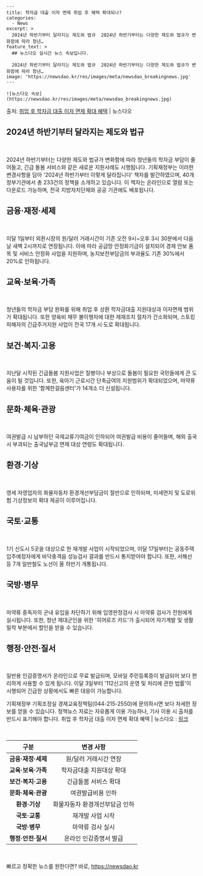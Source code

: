     ---
    title: 학자금 대출 이자 면제 취업 후 혜택 확대되나?
    categories:
      - News
    excerpt: >
      2024년 하반기부터 달라지는 제도와 법규  2024년 하반기부터는 다양한 제도와 법규가 변화함에 따라 청년…
    feature_text: >
      ## 뉴스다오 실시간 뉴스 속보입니다.
    
      2024년 하반기부터 달라지는 제도와 법규  2024년 하반기부터는 다양한 제도와 법규가 변화함에 따라 청년…
    image: 'https://newsdao.kr/res/images/meta/newsdao_breakingnews.jpg'
    ---
    
    ![뉴스다오 속보](https://newsdao.kr/res/images/meta/newsdao_breakingnews.jpg)

<p>출처: <a href="https://newsdao.kr/4526" rel="dofollow">취업 후 학자금 대출 이자 면제 확대 혜택</a> | 뉴스다오</p>

<h2 data-ke-size="size26"><b>2024년 하반기부터 달라지는 제도와 법규</b></h2>
<p data-ke-size="size16">&nbsp;</p>

2024년 하반기부터는 다양한 제도와 법규가 변화함에 따라 청년들의 학자금 부담이 줄어들고, 긴급 돌봄 서비스와 같은 새로운 지원사례도 시행됩니다. 기획재정부는 이러한 변경사항을 담아 '2024년 하반기부터 이렇게 달라집니다' 책자를 발간하였으며, 40개 정부기관에서 총 233건의 정책을 소개하고 있습니다. 이 책자는 온라인으로 열람 또는 다운로드 가능하며, 전국 지방자치단체와 공공 기관에도 배포됩니다.

<h2 data-ke-size="size24"><b>금융·재정·세제</b></h2>
<p data-ke-size="size16">&nbsp;</p>

이달 1일부터 외환시장의 원/달러 거래시간이 기존 오전 9시~오후 3시 30분에서 다음날 새벽 2시까지로 연장됩니다. 이에 따라 공급망 안정화기금이 설치되어 경제 안보 품목 및 서비스 안정화 사업을 지원하며, 농지보전부담금의 부과율도 기존 30%에서 20%로 인하됩니다.

<h2 data-ke-size="size24">교육·보육·가족</h2>
<p data-ke-size="size16">&nbsp;</p>

청년들의 학자금 부담 완화를 위해 취업 후 상환 학자금대출 지원대상과 이자면제 범위가 확대됩니다. 또한 양육비 채무 불이행자에 대한 제재조치 절차가 간소화되며, 스토킹 피해자의 긴급주거지원 사업이 전국 17개 시·도로 확대됩니다.

<h2 data-ke-size="size24">보건·복지·고용</h2>
<p data-ke-size="size16">&nbsp;</p>

지난달 시작된 긴급돌봄 지원사업은 질병이나 부상으로 돌봄이 필요한 국민들에게 큰 도움이 될 것입니다. 또한, 육아기 근로시간 단축급여의 지원범위가 확대되었으며, 마약류 사용자를 위한 '함께한걸음센터'가 14개소 더 신설됩니다.

<h2 data-ke-size="size24">문화·체육·관광</h2>
<p data-ke-size="size16">&nbsp;</p>

여권발급 시 납부하던 국제교류기여금이 인하되어 여권발급 비용이 줄어들며, 해외 출국 시 부과되는 출국납부금 면제 대상 연령도 확대됩니다.

<h2 data-ke-size="size24">환경·기상</h2>
<p data-ke-size="size16">&nbsp;</p>

영세 자영업자의 화물자동차 환경개선부담금이 절반으로 인하되며, 미세먼지 및 도로위험 기상정보의 확대 제공이 이루어집니다.

<h2 data-ke-size="size24">국토·교통</h2>
<p data-ke-size="size16">&nbsp;</p>

1기 신도시 5곳을 대상으로 한 재개발 사업이 시작되었으며, 이달 17일부터는 공동주택 입주예정자에게 바닥충격음 성능검사 결과를 반드시 통지받아야 합니다. 또한, 서해선 등 7개 일반철도 노선이 올 하반기 개통됩니다.

<h2 data-ke-size="size24">국방·병무</h2>
<p data-ke-size="size16">&nbsp;</p>

마약류 중독자의 군내 유입을 차단하기 위해 입영판정검사 시 마약류 검사가 전원에게 실시됩니다. 또한, 청년 제대군인을 위한 '히어로즈 카드'가 출시되어 자기계발 및 생활밀착 부분에서 할인을 받을 수 있습니다.

<h2 data-ke-size="size24">행정·안전·질서</h2>
<p data-ke-size="size16">&nbsp;</p>

일반용 인감증명서가 온라인으로 무료 발급되며, 모바일 주민등록증이 발급되어 보다 편리하게 사용할 수 있게 됩니다. 이달 3일부터 '112신고의 운영 및 처리에 관한 법률'이 시행되어 긴급한 상황에서도 빠른 대응이 가능합니다.

기획재정부 기획조정실 경제교육정책팀(044-215-2550)에 문의하시면 보다 자세한 정보를 얻을 수 있습니다. 정책뉴스 자료는 자유롭게 이용 가능하나, 기사 이용 시 출처를 반드시 표기해야 합니다. 취업 후 학자금 대출 이자 면제 확대 혜택 | 뉴스다오 : [링크](https://newsdao.kr/4526)

<p data-ke-size="size16">&nbsp;</p>

<table>
	<thead>
		<tr>
			<th style="text-align: center;">구분</th>
			<th style="text-align: center;">변경 사항</th>
		</tr>
	</thead>
	<tbody>
		<tr>
			<td style="text-align: center;"><b>금융·재정·세제</b></td>
			<td style="text-align: center;">원/달러 거래시간 연장</td>
		</tr>
		<tr>
			<td style="text-align: center;"><b>교육·보육·가족</b></td>
			<td style="text-align: center;">학자금대출 지원대상 확대</td>
		</tr>
		<tr>
			<td style="text-align: center;"><b>보건·복지·고용</b></td>
			<td style="text-align: center;">긴급돌봄 서비스 확대</td>
		</tr>
		<tr>
			<td style="text-align: center;"><b>문화·체육·관광</b></td>
			<td style="text-align: center;">여권발급비용 인하</td>
		</tr>
		<tr>
			<td style="text-align: center;"><b>환경·기상</b></td>
			<td style="text-align: center;">화물자동차 환경개선부담금 인하</td>
		</tr>
		<tr>
			<td style="text-align: center;"><b>국토·교통</b></td>
			<td style="text-align: center;">재개발 사업 시작</td>
		</tr>
		<tr>
			<td style="text-align: center;"><b>국방·병무</b></td>
			<td style="text-align: center;">마약류 검사 실시</td>
		</tr>
		<tr>
			<td style="text-align: center;"><b>행정·안전·질서</b></td>
			<td style="text-align: center;">온라인 인감증명서 발급</td>
		</tr>
	</tbody>
</table>
<p data-ke-size="size16">&nbsp;</p> 

빠르고 정확한 뉴스를 원한다면? 바로, <a href="https://newsdao.kr" rel="dofollow">https://newsdao.kr</a>


    
